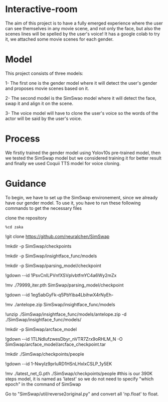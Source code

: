 # Interactive-room
The aim of this project is to have a fully emerged experience where the user can see themselves in  any movie scene, and not only the face, but also the scenes lines will be spelled by the user's voice! It has a google colab to try it, we attached some movie scenes for each gender.


# Model
This project consists of three models:

1- The first one is the gender model where it will detect the user's gender and proposes movie scenes based on it.

2- The second model is the SimSwao model where it will detect the face, swap it and align it on the scene.

3- The voice model will have to clone the user's voice so the words of the actor will be said by the user's voice.

# Process
We firstly trained the gender model using Yolov10s pre-trained model, then we tested the SimSwap model but we considered training it for better result and finally we used Coquii TTS model for voice cloning.

# Guidance
To begin, we have to set up the SimSwap environement, since we already have our gender model. To use it, you have to run these following commands to get the necessary files

clone the repository

```
%cd zaka
```

!git clone https://github.com/neuralchen/SimSwap 

!mkdir -p SimSwap/checkpoints

!mkdir -p SimSwap/insightface_func/models

!mkdir -p SimSwap/parsing_model/checkpoint

!gdown --id 1PsvCnILPVnfXSVplvbtfmYC4a6Wy2mZx

!mv ./79999_iter.pth SimSwap/parsing_model/checkpoint


!gdown --id 1eg5abGyFk-q5PbYiba4LbihwX4rNyEh-

!mv ./antelope.zip SimSwap/insightface_func/models

!unzip ./SimSwap/insightface_func/models/antelope.zip -d ./SimSwap/insightface_func/models/

!mkdir -p SimSwap/arcface_model

!gdown --id 1TLNdIufzwesDbyr_nVTR7Zrx9oRHLM_N -O SimSwap/arcface_model/arcface_checkpoint.tar

!mkdir ./SimSwap/checkpoints/people

!gdown --id 1-NwyIz9prIuRD1HSnLHxlxCSLP_1y5EK

!mv ./latest_net_G.pth ./SimSwap/checkpoints/people #this is our 390K steps model, it is named as 'latest' so we do not need to specify "which epoch" in
the command of SimSwap

Go to "SimSwap/util/reverse2original.py" and convert all 'np.float' to float.
